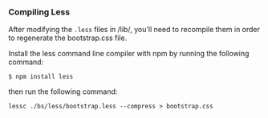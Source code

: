 
### Compiling Less

After modifying the `.less` files in /lib/, you'll need to recompile them in order to regenerate the bootstrap.css file.

Install the less command line compiler with npm by running the following command:

    $ npm install less


then run the following command:

    lessc ./bs/less/bootstrap.less --compress > bootstrap.css

